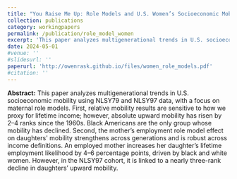 ```yaml
---
title: "You Raise Me Up: Role Models and U.S. Women’s Socioeconomic Mobility"
collection: publications
category: workingpapers
permalink: /publication/role_model_women
excerpt: 'This paper analyzes multigenerational trends in U.S. socioeconomic mobility using NLSY79 and NLSY97 data, with a focus on maternal role models.'
date: 2024-05-01
#venue: ''
#slidesurl: ''
paperurl: 'http://owenrask.github.io/files/women_role_models.pdf'
#citation: ''
---
```


**Abstract:** This paper analyzes multigenerational trends in U.S. socioeconomic mobility using NLSY79 and NLSY97 data, with a focus on maternal role models. First, relative mobility results are sensitive to how we proxy for lifetime income; however, absolute upward mobility has risen by 2–4 ranks since the 1960s. Black Americans are the only group whose mobility has declined. Second, the mother’s employment role model effect on daughters' mobility strengthens across generations and is robust across income definitions. An employed mother increases her daughter’s lifetime employment likelihood by 4–6 percentage points, driven by black and white women. However, in the NLSY97 cohort, it is linked to a nearly three-rank decline in daughters’ upward mobility.

